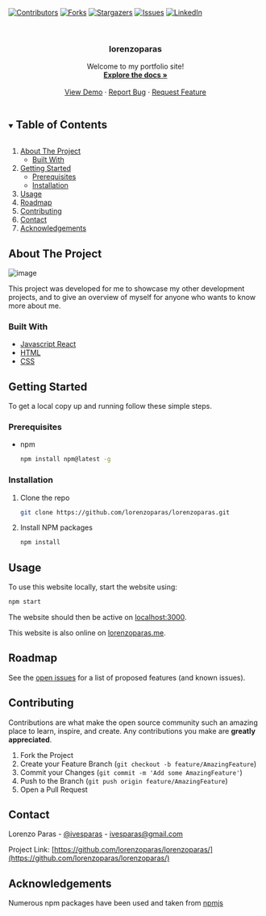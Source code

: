 [![Contributors][contributors-shield]][contributors-url]
[![Forks][forks-shield]][forks-url]
[![Stargazers][stars-shield]][stars-url]
[![Issues][issues-shield]][issues-url]
[![LinkedIn][linkedin-shield]][linkedin-url]

<!-- PROJECT LOGO -->
<br />
<p align="center">
  <h3 align="center">lorenzoparas</h3>

  <p align="center">
    Welcome to my portfolio site!
    <br />
    <a href="https://github.com/lorenzoparas/lorenzoparas/"><strong>Explore the docs »</strong></a>
    <br />
    <br />
    <a href="https://lorenzoparas.me/">View Demo</a>
    ·
    <a href="https://github.com/lorenzoparas/lorenzoparas/issues">Report Bug</a>
    ·
    <a href="https://github.com/lorenzoparas/lorenzoparas/issues">Request Feature</a>
  </p>
</p>

<!-- TABLE OF CONTENTS -->
<details open="open">
  <summary><h2 style="display: inline-block">Table of Contents</h2></summary>
  <ol>
    <li>
      <a href="#about-the-project">About The Project</a>
      <ul>
        <li><a href="#built-with">Built With</a></li>
      </ul>
    </li>
    <li>
      <a href="#getting-started">Getting Started</a>
      <ul>
        <li><a href="#prerequisites">Prerequisites</a></li>
        <li><a href="#installation">Installation</a></li>
      </ul>
    </li>
    <li><a href="#usage">Usage</a></li>
    <li><a href="#roadmap">Roadmap</a></li>
    <li><a href="#contributing">Contributing</a></li>
    <li><a href="#contact">Contact</a></li>
    <li><a href="#acknowledgements">Acknowledgements</a></li>
  </ol>
</details>



<!-- ABOUT THE PROJECT -->
## About The Project

![image](https://user-images.githubusercontent.com/42769265/132092411-87caf01a-3b43-4a87-9624-97d514ccca88.png)

This project was developed for me to showcase my other development projects, and to give an overview of myself for anyone who wants to know more about me.

### Built With

* [Javascript React](https://reactjs.org/)
* [HTML](https://html.com/)
* [CSS](https://developer.mozilla.org/en-US/docs/Web/CSS)

<!-- GETTING STARTED -->
## Getting Started

To get a local copy up and running follow these simple steps.

### Prerequisites

* npm
  ```sh
  npm install npm@latest -g
  ```

### Installation

1. Clone the repo
   ```sh
   git clone https://github.com/lorenzoparas/lorenzoparas.git
   ```
2. Install NPM packages
   ```sh
   npm install
   ```


<!-- USAGE EXAMPLES -->
## Usage

To use this website locally, start the website using:
   ```sh
   npm start
   ```
   
The website should then be active on [localhost:3000](http://localhost:3000).

This website is also online on [lorenzoparas.me](lorenzoparas.me).

<!-- ROADMAP -->
## Roadmap

See the [open issues](https://github.com/lorenzoparas/lorenzoparas/issues) for a list of proposed features (and known issues).

<!-- CONTRIBUTING -->
## Contributing

Contributions are what make the open source community such an amazing place to learn, inspire, and create. Any contributions you make are **greatly appreciated**.

1. Fork the Project
2. Create your Feature Branch (`git checkout -b feature/AmazingFeature`)
3. Commit your Changes (`git commit -m 'Add some AmazingFeature'`)
4. Push to the Branch (`git push origin feature/AmazingFeature`)
5. Open a Pull Request

<!-- CONTACT -->
## Contact

Lorenzo Paras - [@ivesparas](https://twitter.com/ivesparas) - ivesparas@gmail.com

Project Link: [https://github.com/lorenzoparas/lorenzoparas/](https://github.com/lorenzoparas/lorenzoparas/)

<!-- ACKNOWLEDGEMENTS -->
## Acknowledgements

Numerous npm packages have been used and taken from [npmjs](https://www.npmjs.com/)

<!-- MARKDOWN LINKS & IMAGES -->
<!-- https://www.markdownguide.org/basic-syntax/#reference-style-links -->
[contributors-shield]: https://img.shields.io/github/contributors/lorenzoparas/lorenzoparas.svg?style=for-the-badge
[contributors-url]: https://github.com/lorenzoparas/lorenzoparas/graphs/contributors
[forks-shield]: https://img.shields.io/github/forks/lorenzoparas/lorenzoparas.svg?style=for-the-badge
[forks-url]: https://github.com/lorenzoparas/lorenzoparas/network/members
[stars-shield]: https://img.shields.io/github/stars/lorenzoparas/lorenzoparas.svg?style=for-the-badge
[stars-url]: https://github.com/lorenzoparas/lorenzoparas/stargazers
[issues-shield]: https://img.shields.io/github/issues/lorenzoparas/lorenzoparas.svg?style=for-the-badge
[issues-url]: https://github.com/lorenzoparas/lorenzoparas/issues
[linkedin-shield]: https://img.shields.io/badge/-LinkedIn-black.svg?style=for-the-badge&logo=linkedin&colorB=555
[linkedin-url]: https://www.linkedin.com/in/lorenzo-paras/
